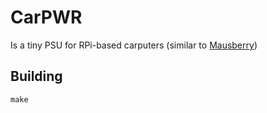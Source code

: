 # CarPWR 
Is a tiny PSU for RPi-based carputers (similar to [Mausberry](http://mausberrycircuits.com/))

## Building
```
make
```

